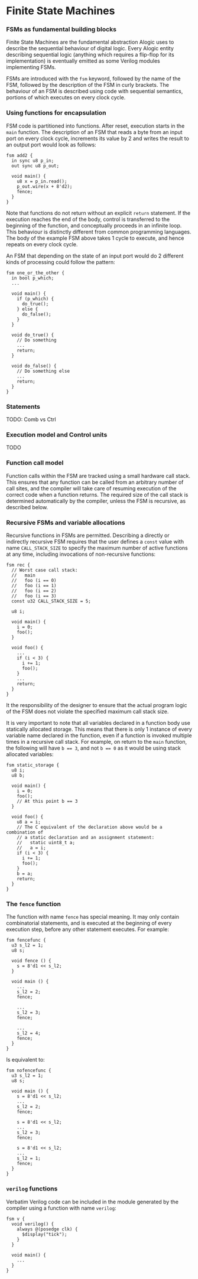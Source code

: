 # Finite State Machines

### FSMs as fundamental building blocks

Finite State Machines are the fundamental abstraction Alogic uses to describe
the sequential behaviour of digital logic. Every Alogic entity describing
sequential logic (anything which requires a flip-flop for its implementation)
is eventually emitted as some Verilog modules implementing FSMs.

FSMs are introduced with the `fsm` keyword, followed by the name of the FSM,
followed by the description of the FSM in curly brackets. The behaviour of an
FSM is described using code with sequential semantics, portions of which
executes on every clock cycle.

### Using functions for encapsulation

FSM code is partitioned into functions. After reset, execution starts in the
`main` function. The description of an FSM that reads a byte from an input port
on every clock cycle, increments its value by 2 and writes the result to an
output port would look as follows:

```
fsm add2 {
  in sync u8 p_in;
  out sync u8 p_out;

  void main() {
    u8 x = p_in.read();
    p_out.wire(x + 8'd2);
    fence;
  }
}
```

Note that functions do not return without an explicit `return` statement. If the
execution reaches the end of the body, control is transferred to the beginning
of the function, and conceptually proceeds in an infinite loop. This behaviour
is distinctly different from common programming languages. The body of the
example FSM above takes 1 cycle to execute, and hence repeats on every clock
cycle.

An FSM that depending on the state of an input port would do 2 different kinds of
processing could follow the pattern:

```
fsm one_or_the_other {
  in bool p_which;
  ...

  void main() {
    if (p_which) {
      do_true();
    } else {
      do_false();
    }
  }

  void do_true() {
    // Do something
    ...
    return;
  }

  void do_false() {
    // Do something else
    ...
    return;
  }
}
```

### Statements

TODO: Comb vs Ctrl

### Execution model and Control units

TODO

### Function call model

Function calls within the FSM are tracked using a small hardware call stack.
This ensures that any function can be called from an arbitrary number of call
sites, and the compiler will take care of resuming execution of the correct code
when a function returns. The required size of the call stack is determined
automatically by the compiler, unless the FSM is recursive, as described below.

### Recursive FSMs and variable allocations

Recursive functions in FSMs are permitted. Describing a directly or
indirectly recursive FSM requires that the user defines a `const` value with
name `CALL_STACK_SIZE` to specify the maximum number of active functions at any
time, including invocations of non-recursive functions:

```
fsm rec {
  // Worst case call stack:
  //   main
  //   foo (i == 0)
  //   foo (i == 1)
  //   foo (i == 2)
  //   foo (i == 3)
  const u32 CALL_STACK_SIZE = 5;

  u8 i;

  void main() {
    i = 0;
    foo();
  }

  void foo() {
    ...
    if (i < 3) {
      i += 1;
      foo();
    }
    ...
    return;
  }
}
```

It the responsibility of the designer to ensure that the actual program logic of
the FSM does not violate the specified maximum call stack size.

It is very important to note that all variables declared in a function body use
statically allocated storage. This means that there is only 1 instance of every
variable name declared in the function, even if a function is invoked multiple
times in a recursive call stack. For example, on return to the `main` function,
the following will have `b == 3`, and not `b == 0` as it would be using stack
allocated variables:

```
fsm static_storage {
  u8 i;
  u8 b;

  void main() {
    i = 0;
    foo();
    // At this point b == 3
  }

  void foo() {
    u8 a = i;
    // The C equivalent of the declaration above would be a combination of
    // a static declaration and an assignment statement:
    //   static uint8_t a;
    //   a = i;
    if (i < 3) {
      i += 1;
      foo();
    }
    b = a;
    return;
  }
}
```

### The `fence` function

The function with name `fence` has special meaning. It may only contain
combinatorial statements, and is executed at the beginning of every execution
step, before any other statement executes. For example:

```
fsm fencefunc {
  u3 s_l2 = 1;
  u8 s;

  void fence () {
    s = 8'd1 << s_l2;
  }

  void main () {
    ...
    s_l2 = 2;
    fence;

    ...
    s_l2 = 3;
    fence;

    ...
    s_l2 = 4;
    fence;
  }
}
```

Is equivalent to:

```
fsm nofencefunc {
  u3 s_l2 = 1;
  u8 s;

  void main () {
    s = 8'd1 << s_l2;
    ...
    s_l2 = 2;
    fence;

    s = 8'd1 << s_l2;
    ...
    s_l2 = 3;
    fence;

    s = 8'd1 << s_l2;
    ...
    s_l2 = 1;
    fence;
  }
}
```

### `verilog` functions

Verbatim Verilog code can be included in the module generated by the compiler
using a function with name `verilog`:

```
fsm v {
  void verilog() {
    always @(posedge clk) {
      $display("tick");
    }
  }

  void main() {
    ...
  }
}
